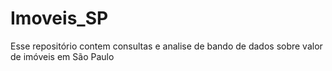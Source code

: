 # Imoveis_SP
Esse repositório contem consultas e analise de bando de dados sobre valor de imóveis em São Paulo
